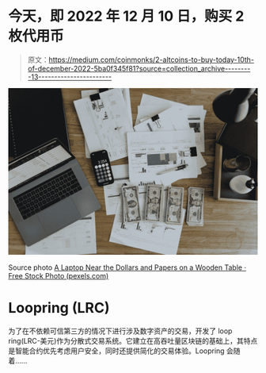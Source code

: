 # 今天，即 2022 年 12 月 10 日，购买 2 枚代用币

> 原文：<https://medium.com/coinmonks/2-altcoins-to-buy-today-10th-of-december-2022-5ba0f345f81?source=collection_archive---------13----------------------->

![](img/05c338abd9e1024bac07a10cbed5885f.png)

Source photo [A Laptop Near the Dollars and Papers on a Wooden Table · Free Stock Photo (pexels.com)](https://www.pexels.com/photo/a-laptop-near-the-dollars-and-papers-on-a-wooden-table-6693655/)

# Loopring (LRC)

为了在不依赖可信第三方的情况下进行涉及数字资产的交易，开发了 loop ring(LRC-美元)作为分散式交易系统。它建立在高吞吐量区块链的基础上，其特点是智能合约优先考虑用户安全，同时还提供简化的交易体验。Loopring 会随着……
